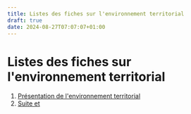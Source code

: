 ```yaml
---
title: Listes des fiches sur l'environnement territorial
draft: true
date: 2024-08-27T07:07:07+01:00
---
```


# Listes des fiches sur l'environnement territorial

1. [Présentation de l'environnement territorial](/environnement-territorial/presentation-environnement-territorial)
2. [Suite et](/environnement-territorial/environnement-territorial-suite)